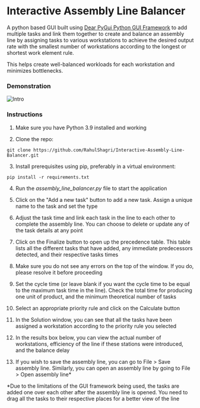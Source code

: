 # Interactive Assembly Line Balancer

A python based GUI built using [Dear PyGui Python GUI Framework](https://pypi.org/project/dearpygui/) to add multiple tasks and link them together to create and balance an assembly line by assigning tasks to various workstations to achieve the desired output rate with the smallest number of workstations according to the longest or shortest work element rule.

This helps create well-balanced workloads for each workstation and minimizes bottlenecks.

<h3>Demonstration</h3>

![Intro](resources/demo.gif)

<h3>Instructions</h3>

1. Make sure you have Python 3.9 installed and working
   
2. Clone the repo:

```git clone https://github.com/RahulShagri/Interactive-Assembly-Line-Balancer.git```

3. Install prerequisites using pip, preferably in a virtual environment:

```pip install -r requirements.txt```

4. Run the <i>assembly_line_balancer.py</i> file to start the application

5. Click on the "Add a new task" button to add a new task. Assign a unique name to the task and set the type

6. Adjust the task time and link each task in the line to each other to complete the assembly line. You can choose to delete or update any of the task details at any point

7. Click on the Finalize button to open up the precedence table. This table lists all the different tasks that have added, any immediate predecessors detected, and their respective tasks times

8. Make sure you do not see any errors on the top of the window. If you do, please resolve it before proceeding

9. Set the cycle time (or leave blank if you want the cycle time to be equal to the maximum task time in the line). Check the total time for producing one unit of product, and the minimum theoretical number of tasks

10. Select an appropriate priority rule and click on the Calculate button

11. In the Solution window, you can see that all the tasks have been assigned a workstation according to the priority rule you selected

12. In the results box below, you can view the actual number of workstations, efficiency of the line if these stations were introduced, and the balance delay

13. If you wish to save the assembly line, you can go to File > Save assembly line. Similarly, you can open an assembly line by going to File > Open assembly line*

*Due to the limitations of the GUI framework being used, the tasks are added one over each other after the assembly line is opened. You need to drag all the tasks to their respective places for a better view of the line